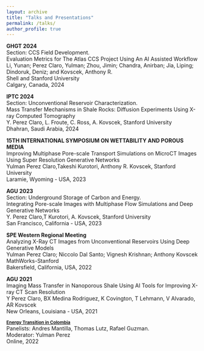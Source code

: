 ```yaml
---
layout: archive
title: "Talks and Presentations"
permalink: /talks/
author_profile: true
---
```


<b> GHGT 2024 </b> <br>
Section: CCS Field Development. <br>
Evaluation Metrics for The Atlas CCS Project Using An AI Assisted Workflow <br>
Li, Yunan; Perez Claro, Yulman; Zhou, Jimin; Chandra, Anirban; Jia, Liping; Dindoruk, Deniz; and Kovscek, Anthony R. <br> Shell and Stanford University <br>
Calgary, Canada, 2024 <br>

<b> IPTC 2024 </b> <br>
Section: Unconventional Reservoir Characterization. <br>
Mass Transfer Mechanisms in Shale Rocks: Diffusion Experiments Using X-ray Computed Tomography <br>
Y. Perez Claro, L. Froute, C. Ross, A. Kovscek, Stanford University <br>
Dhahran, Saudi Arabia, 2024 <br>

<b> 15TH INTERNATIONAL SYMPOSIUM ON WETTABILITY AND POROUS MEDIA</b> <br>
Improving Multiphase Pore-scale Transport Simulations on MicroCT Images Using Super Resolution Generative Networks <br>
Yulman Perez Claro,Takeshi Kurotori, Anthony R. Kovscek, Stanford University <br>
Laramie, Wyoming - USA, 2023

<b> AGU 2023 </b> <br>
Section: Underground Storage of Carbon and Energy. <br>
Integrating Pore-scale Images with Multiphase Flow Simulations and Deep Generative Networks <br>
Y. Perez Claro,T Kurotori, A. Kovscek, Stanford University <br>
San Francisco, California - USA, 2023 <br>

<b> SPE Western Regional Meeting </b> <br>
Analyzing X-Ray CT Images from Unconventional Reservoirs Using Deep Generative Models <br>
Yulman Perez Claro;  Niccolo Dal Santo;  Vignesh Krishnan;  Anthony Kovscek <br>
MathWorks-Stanford<br>
Bakersfield, California, USA, 2022 <br>

<b> AGU 2021 </b> <br>
Imaging Mass Transfer in Nanoporous Shale Using AI Tools for Improving X-ray CT Scan Resolution <br>
Y Perez Claro, BX Medina Rodriguez, K Covington, T Lehmann, V Alvarado, AR Kovscek <br>
New Orleans, Louisiana - USA, 2021


<b><a style="font-size:1.2vw;" href="https://www.youtube.com/watch?v=WBLWL1uBDSw"> Energy Transition in Colombia</a></b> <br>
Panelists: Andres Mantilla, Thomas Lutz, Rafael Guzman. <br>
Moderator: Yulman Perez <br>
Online, 2022 <br>
  


